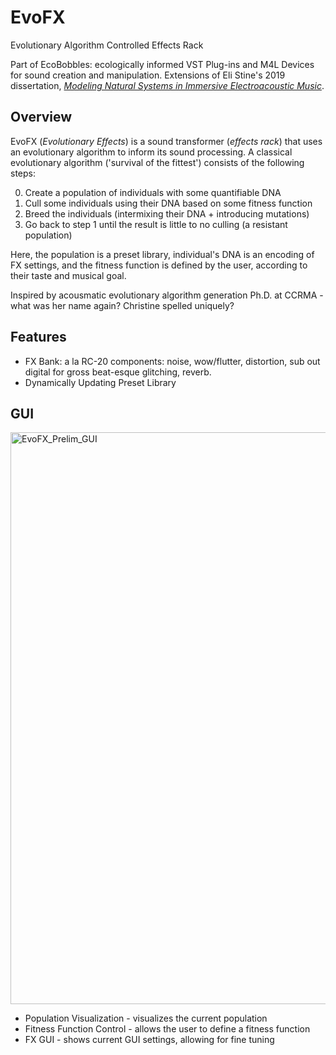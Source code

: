 
# EvoFX

Evolutionary Algorithm Controlled Effects Rack

Part of EcoBobbles: ecologically informed VST Plug-ins and M4L Devices for sound creation and manipulation. Extensions of Eli Stine's 2019 dissertation, [*Modeling Natural Systems in Immersive Electroacoustic Music*](http://www.elistine.com/diss).

## Overview

EvoFX (*Evolutionary Effects*) is a sound transformer (*effects rack*) that uses an evolutionary algorithm to inform its sound processing. A classical evolutionary algorithm ('survival of the fittest') consists of the following steps:

0. Create a population of individuals with some quantifiable DNA
1. Cull some individuals using their DNA based on some fitness function
2. Breed the individuals (intermixing their DNA + introducing mutations)
3. Go back to step 1 until the result is little to no culling (a resistant population)

Here, the population is a preset library, individual's DNA is an encoding of FX settings, and the fitness function is defined by the user, according to their taste and musical goal.

Inspired by acousmatic evolutionary algorithm generation Ph.D. at CCRMA - what was her name again? Christine spelled uniquely?

## Features

- FX Bank:
    a la RC-20 components: noise, wow/flutter, distortion, sub out digital for gross beat-esque glitching, reverb.
- Dynamically Updating Preset Library

## GUI

<img width="915" alt="EvoFX_Prelim_GUI" src="https://user-images.githubusercontent.com/1644270/215300501-32f8c6bd-4909-4fe1-bce1-12e752684dd3.png">

- Population Visualization - visualizes the current population
- Fitness Function Control - allows the user to define a fitness function
- FX GUI - shows current GUI settings, allowing for fine tuning
